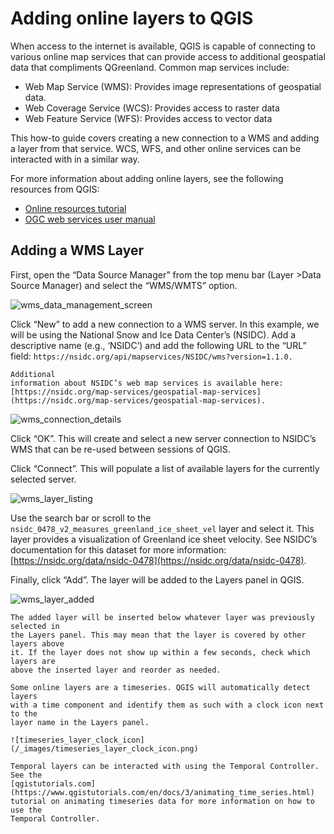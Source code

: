 # Adding online layers to QGIS

When access to the internet is available, QGIS is capable of connecting to
various online map services that can provide access to additional geospatial
data that compliments QGreenland. Common map services include:

* Web Map Service (WMS): Provides image representations of geospatial data.
* Web Coverage Service (WCS): Provides access to raster data
* Web Feature Service (WFS): Provides access to vector data

This how-to guide covers creating a new connection to a WMS and adding a layer
from that service. WCS, WFS, and other online services can be interacted with in
a similar way.

For more information about adding online layers, see the following resources
from QGIS:

* [Online resources tutorial](https://docs.qgis.org/3.16/en/docs/training_manual/online_resources/index.html)
* [OGC web services user manual](https://docs.qgis.org/3.16/en/docs/user_manual/working_with_ogc/ogc_client_support.html)


## Adding a WMS Layer

First, open the “Data Source Manager” from the top menu bar (Layer >Data Source
Manager) and select the “WMS/WMTS” option.

![wms_data_management_screen](/_images/wms_data_management_screen.jpg)

Click “New” to add a new connection to a WMS server. In this example, we will be
using the National Snow and Ice Data Center’s (NSIDC). Add a descriptive name
(e.g., ‘NSIDC’) and add the following URL to the “URL” field:
`https://nsidc.org/api/mapservices/NSIDC/wms?version=1.1.0.`

```{note}
Additional
information about NSIDC’s web map services is available here:
[https://nsidc.org/map-services/geospatial-map-services](https://nsidc.org/map-services/geospatial-map-services).
```

![wms_connection_details](/_images/wms_connection_details.png)

Click “OK”. This will create and select a new server connection to NSIDC’s WMS
that can be re-used between sessions of QGIS.

Click “Connect”. This will populate a list of available layers for the currently
selected server.

![wms_layer_listing](/_images/wms_layer_listing.jpg)

Use the search bar or scroll to the
`nsidc_0478_v2_measures_greenland_ice_sheet_vel` layer and select it. This layer
provides a visualization of Greenland ice sheet velocity. See NSIDC’s
documentation for this dataset for more information:
[https://nsidc.org/data/nsidc-0478](https://nsidc.org/data/nsidc-0478).

Finally, click “Add”. The layer will be added to the Layers panel in QGIS.

![wms_layer_added](/_images/wms_layer_added.jpg)


```{warning}
The added layer will be inserted below whatever layer was previously selected in
the Layers panel. This may mean that the layer is covered by other layers above
it. If the layer does not show up within a few seconds, check which layers are
above the inserted layer and reorder as needed.
```

```{note}
Some online layers are a timeseries. QGIS will automatically detect layers
with a time component and identify them as such with a clock icon next to the
layer name in the Layers panel.

![timeseries_layer_clock_icon](/_images/timeseries_layer_clock_icon.png)

Temporal layers can be interacted with using the Temporal Controller. See the
[qgistutorials.com](https://www.qgistutorials.com/en/docs/3/animating_time_series.html)
tutorial on animating timeseries data for more information on how to use the
Temporal Controller.
```
